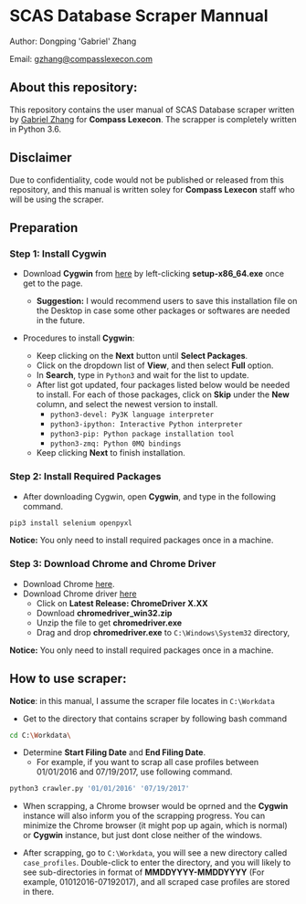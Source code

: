 # SCAS Database Scraper Mannual
Author: Dongping 'Gabriel' Zhang

Email: gzhang@compasslexecon.com

## About this repository:
This repository contains the user manual of SCAS Database scraper written by 
[Gabriel Zhang](https://github.com/dpzhang) for __Compass Lexecon__. 
The scrapper is completely written in Python 3.6. 

## Disclaimer
Due to confidentiality, code would not be published or released from this 
repository, and this manual is written soley for __Compass Lexecon__ staff who 
will be using the scraper.

## Preparation 

### Step 1: Install Cygwin
* Download __Cygwin__ from [here](https://cygwin.com/install.html) by left-clicking __setup-x86\_64.exe__ once get to the page.
    + __Suggestion:__ I would recommend users to save this installation file on the Desktop in case some other packages or softwares are needed in the future.

* Procedures to install __Cygwin__:
    + Keep clicking on the __Next__ button until __Select Packages__.
    + Click on the dropdown list of __View__, and then select __Full__ option.
    + In __Search__, type in <code>Python3</code> and wait for the list 
to update.
    + After list got updated, four packages listed below would be needed to install. For each of those packages, click on __Skip__ under 
the __New__ column, and select the newest version to install.
        - <code>python3-devel: Py3K language interpreter</code> 
        - <code>python3-ipython: Interactive Python interpreter</code>
        - <code>python3-pip: Python package installation tool</code>
        - <code>python3-zmq: Python 0MQ bindings</code>
    + Keep clicking __Next__ to finish installation.


### Step 2: Install Required Packages
* After downloading Cygwin, open __Cygwin__, and type in the following command.
```bash
pip3 install selenium openpyxl
```
__Notice:__ You only need to install required packages once in a machine.


### Step 3: Download Chrome and Chrome Driver
* Download Chrome [here](https://www.google.com/chrome/browser/).
* Download Chrome driver [here](https://sites.google.com/a/chromium.org/chromedriver/downloads)
    + Click on __Latest Release: ChromeDriver X.XX__
    + Download __chromedriver\_win32.zip__
    + Unzip the file to get __chromedriver.exe__
    + Drag and drop __chromedriver.exe__ to <code>C:\Windows\System32</code> directory,

__Notice:__ You only need to install required packages once in a machine.

## How to use scraper:
__Notice__: in this manual, I assume the scraper file locates in <code>C:\Workdata</code>

* Get to the directory that contains scraper by following bash command
```bash
cd C:\Workdata\
```

* Determine __Start Filing Date__ and __End Filing Date__. 
    + For example, if you want to scrap all case profiles between 01/01/2016 
and 07/19/2017, use following command.
```bash
python3 crawler.py '01/01/2016' '07/19/2017'
```

* When scrapping, a Chrome browser would be oprned and the __Cygwin__ instance 
will also inform you of the scrapping progress. You can minimize the Chrome 
browser (it might pop up again, which is normal) or __Cygwin__ instance, but 
just dont close neither of the windows.

* After scrapping, go to <code>C:\Workdata</code>, you will see a new directory 
called <code>case_profiles</code>. Double-click to enter the directory, and you 
will likely to see sub-directories in format of __MMDDYYYY-MMDDYYYY__ (For example, 
01012016-07192017), and all scraped case profiles are stored in there.
